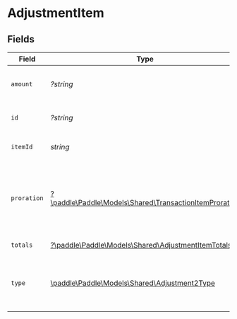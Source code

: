 # AdjustmentItem


## Fields

| Field                                                                                                                                                                                                                                     | Type                                                                                                                                                                                                                                      | Required                                                                                                                                                                                                                                  | Description                                                                                                                                                                                                                               | Example                                                                                                                                                                                                                                   |
| ----------------------------------------------------------------------------------------------------------------------------------------------------------------------------------------------------------------------------------------- | ----------------------------------------------------------------------------------------------------------------------------------------------------------------------------------------------------------------------------------------- | ----------------------------------------------------------------------------------------------------------------------------------------------------------------------------------------------------------------------------------------- | ----------------------------------------------------------------------------------------------------------------------------------------------------------------------------------------------------------------------------------------- | ----------------------------------------------------------------------------------------------------------------------------------------------------------------------------------------------------------------------------------------- |
| `amount`                                                                                                                                                                                                                                  | *?string*                                                                                                                                                                                                                                 | :heavy_minus_sign:                                                                                                                                                                                                                        | Amount adjusted before tax for this transaction item. Required when adjustment type is `partial`.                                                                                                                                         |                                                                                                                                                                                                                                           |
| `id`                                                                                                                                                                                                                                      | *?string*                                                                                                                                                                                                                                 | :heavy_minus_sign:                                                                                                                                                                                                                        | Unique Paddle ID for this adjustment item, prefixed with `adjitm_`.                                                                                                                                                                       | adjitm_01gw4rs4kex0prncwfne87ft8x                                                                                                                                                                                                         |
| `itemId`                                                                                                                                                                                                                                  | *string*                                                                                                                                                                                                                                  | :heavy_check_mark:                                                                                                                                                                                                                        | Unique Paddle ID for this transaction item, prefixed with `txnitm_`.                                                                                                                                                                      | txnitm_01gm302t81w94gyjpjpqypkzkf                                                                                                                                                                                                         |
| `proration`                                                                                                                                                                                                                               | [?\paddle\Paddle\Models\Shared\TransactionItemProration](../../models/shared/TransactionItemProration.md)                                                                                                                                 | :heavy_minus_sign:                                                                                                                                                                                                                        | How proration was calculated for this item. Populated when a transaction is created from a subscription change, where `proration_billing_mode` was `prorated_immediately` or `prorated_next_billing_period`. Set automatically by Paddle. |                                                                                                                                                                                                                                           |
| `totals`                                                                                                                                                                                                                                  | [?\paddle\Paddle\Models\Shared\AdjustmentItemTotals](../../models/shared/AdjustmentItemTotals.md)                                                                                                                                         | :heavy_minus_sign:                                                                                                                                                                                                                        | Breakdown of the total for an adjustment item.                                                                                                                                                                                            |                                                                                                                                                                                                                                           |
| `type`                                                                                                                                                                                                                                    | [\paddle\Paddle\Models\Shared\Adjustment2Type](../../models/shared/Adjustment2Type.md)                                                                                                                                                    | :heavy_check_mark:                                                                                                                                                                                                                        | Type of adjustment for this transaction item. `tax` and `proration` are automatically created by Paddle. <br/>Include `amount` when creating a `partial` adjustment.                                                                      | full                                                                                                                                                                                                                                      |